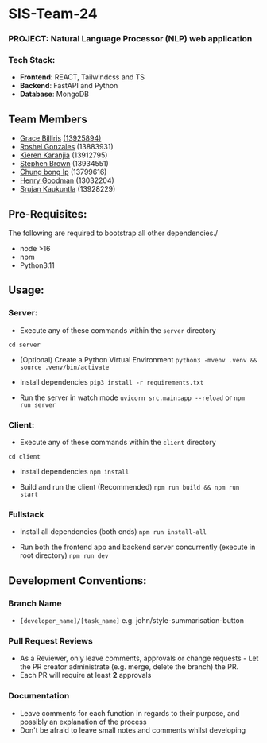 # SIS-Team-24

### PROJECT: Natural Language Processor (NLP) web application
### Tech Stack:
* **Frontend**: REACT, Tailwindcss and TS
* **Backend**: FastAPI and Python
* **Database**: MongoDB

## Team Members
* [Grace Billiris](https://www.linkedin.com/in/grace-billiris/) [(13925894)](https://github.com/gracebilliris)
* [Roshel Gonzales](https://www.linkedin.com/in/roshelgonzales/) (13883931)
* [Kieren Karanjia]() (13912795)
* [Stephen Brown](https://github.com/SSBdevelopment) (13934551)
* [Chung bong Ip]() (13799616)
* [Henry Goodman](https://github.com/henrygoodman) (13032204)
* [Srujan Kaukuntla]() (13928229)

## Pre-Requisites:
The following are required to bootstrap all other dependencies./
- node >16
- npm
- Python3.11

## Usage:

### Server:

- Execute any of these commands within the `server` directory

`cd server`

- (Optional) Create a Python Virtual Environment
`python3 -mvenv .venv && source .venv/bin/activate`

- Install dependencies
`pip3 install -r requirements.txt`

- Run the server in watch mode
`uvicorn src.main:app --reload` or `npm run server`


### Client:

- Execute any of these commands within the `client` directory

`cd client`

- Install dependencies
`npm install`

- Build and run the client (Recommended)
`npm run build && npm run start`

### Fullstack

- Install all dependencies (both ends)
`npm run install-all`

- Run both the frontend app and backend server concurrently (execute in root directory)
`npm run dev`

## Development Conventions:

### Branch Name

* `[developer_name]/[task_name]` e.g. john/style-summarisation-button

### Pull Request Reviews

* As a Reviewer, only leave comments, approvals or change requests - Let the PR creator administrate (e.g. merge, delete the branch) the PR.
* Each PR will require at least **2** approvals

### Documentation

* Leave comments for each function in regards to their purpose, and possibly an explanation of the process
* Don't be afraid to leave small notes and comments whilst developing
